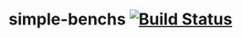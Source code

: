# simple-benchs [![Build Status](https://travis-ci.org/guizmaii/simple-benchs.svg?branch=master)](https://travis-ci.org/guizmaii/simple-benchs)
